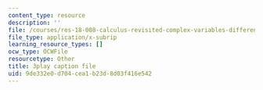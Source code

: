 ```yaml
---
content_type: resource
description: ''
file: /courses/res-18-008-calculus-revisited-complex-variables-differential-equations-and-linear-algebra-fall-2011/9de332e0d704cea1b23d8d03f416e542_s1DFa1dCss0.srt
file_type: application/x-subrip
learning_resource_types: []
ocw_type: OCWFile
resourcetype: Other
title: 3play caption file
uid: 9de332e0-d704-cea1-b23d-8d03f416e542
---
```


